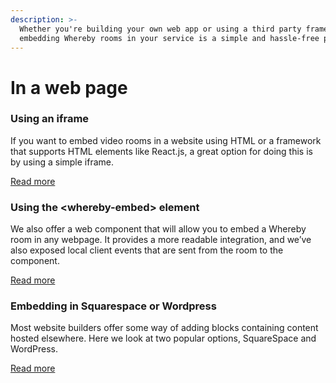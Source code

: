 ```yaml
---
description: >-
  Whether you're building your own web app or using a third party framework,
  embedding Whereby rooms in your service is a simple and hassle-free process.
---
```


# In a web page

### Using an iframe

If you want to embed video rooms in a website using HTML or a framework that supports HTML elements like React.js, a great option for doing this is by using a simple iframe.

[Read more](using-an-iframe.md)



### Using the \<whereby-embed> element

We also offer a web component that will allow you to embed a Whereby room in any webpage. It provides a more readable integration, and we’ve also exposed local client events that are sent from the room to the component.

[Read more](using-the-whereby-embed-element.md)



### Embedding in Squarespace or Wordpress

Most website builders offer some way of adding blocks containing content hosted elsewhere. Here we look at two popular options, SquareSpace and WordPress.

[Read more](embedding-in-squarespace-or-wordpress.md)



###
